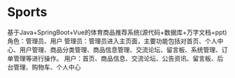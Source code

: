 # Sports
基于Java+SpringBoot+Vue的体育商品推荐系统(源代码+数据库+万字文档+ppt)角色：管理员、用户  管理员：管理员进入主页面，主要功能包括对首页、个人中心、用户管理、商品分类管理、商品信息管理、交流论坛、留言板、系统管理、订单管理等进行操作。  用户：首页、商品信息、交流论坛、公告资讯、留言板、后台管理、购物车、个人中心
